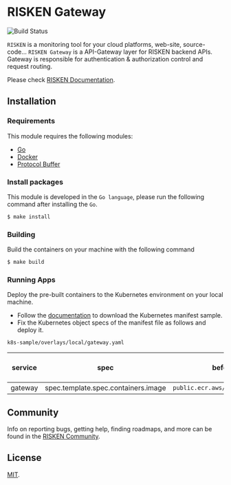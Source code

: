 # RISKEN Gateway

![Build Status](https://codebuild.ap-northeast-1.amazonaws.com/badges?uuid=eyJlbmNyeXB0ZWREYXRhIjoiVXhYVityeklNcTJBSEw5eVhIcUpvbVpFOGRoUDJiSTROMzJodmYxc2phRVI3dFA5Y2xnbFd6VUdUelczQms3YjFCNnEzYjczNDVCN250Wkd0T3dMdFVjPSIsIml2UGFyYW1ldGVyU3BlYyI6IjY5K3lhTUNERmF3SlBuYlciLCJtYXRlcmlhbFNldFNlcmlhbCI6MX0%3D&branch=master)

`RISKEN` is a monitoring tool for your cloud platforms, web-site, source-code... 
`RISKEN Gateway` is a API-Gateway layer for RISKEN backend APIs. Gateway is responsible for authentication & authorization control and request routing.

Please check [RISKEN Documentation](https://docs.security-hub.jp/).

## Installation

### Requirements

This module requires the following modules:

- [Go](https://go.dev/doc/install)
- [Docker](https://docs.docker.com/get-docker/)
- [Protocol Buffer](https://grpc.io/docs/protoc-installation/)

### Install packages

This module is developed in the `Go language`, please run the following command after installing the `Go`.

```bash
$ make install
```

### Building

Build the containers on your machine with the following command

```bash
$ make build
```

### Running Apps

Deploy the pre-built containers to the Kubernetes environment on your local machine.

- Follow the [documentation](https://docs.security-hub.jp/admin/infra_local/#risken) to download the Kubernetes manifest sample.
- Fix the Kubernetes object specs of the manifest file as follows and deploy it.

`k8s-sample/overlays/local/gateway.yaml`

| service | spec                                | before (public images)                         | after (pre-build images on your machine) |
| ------- | ----------------------------------- | ---------------------------------------------- | ---------------------------------------- |
| gateway | spec.template.spec.containers.image | `public.ecr.aws/risken/gateway/gateway:latest` | `gateway/gateway:latest`                 |

## Community

Info on reporting bugs, getting help, finding roadmaps,
and more can be found in the [RISKEN Community](https://github.com/ca-risken/community).

## License

[MIT](LICENSE).
